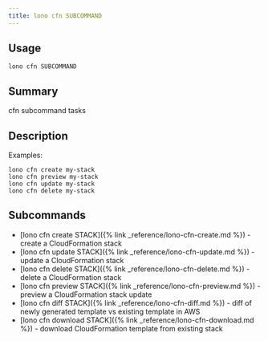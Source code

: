 ```yaml
---
title: lono cfn SUBCOMMAND
---
```


## Usage

    lono cfn SUBCOMMAND

## Summary

cfn subcommand tasks
## Description

Examples:

    lono cfn create my-stack
    lono cfn preview my-stack
    lono cfn update my-stack
    lono cfn delete my-stack

## Subcommands

* [lono cfn create STACK]({% link _reference/lono-cfn-create.md %}) - create a CloudFormation stack
* [lono cfn update STACK]({% link _reference/lono-cfn-update.md %}) - update a CloudFormation stack
* [lono cfn delete STACK]({% link _reference/lono-cfn-delete.md %}) - delete a CloudFormation stack
* [lono cfn preview STACK]({% link _reference/lono-cfn-preview.md %}) - preview a CloudFormation stack update
* [lono cfn diff STACK]({% link _reference/lono-cfn-diff.md %}) - diff of newly generated template vs existing template in AWS
* [lono cfn download STACK]({% link _reference/lono-cfn-download.md %}) - download CloudFormation template from existing stack


